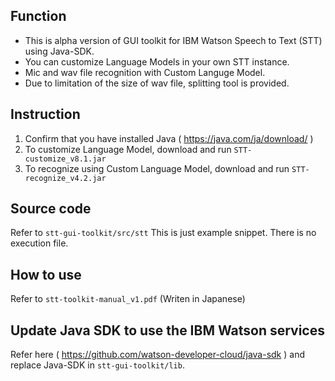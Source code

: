 ## Function
* This is alpha version of GUI toolkit for IBM Watson Speech to Text (STT) using Java-SDK.
* You can customize Language Models in your own STT instance.
* Mic and wav file recognition with Custom Languge Model.
* Due to limitation of the size of wav file, splitting tool is provided.

## Instruction
1. Confirm that you have installed Java ( https://java.com/ja/download/ ) 
2. To customize Language Model, download and run `STT-customize_v8.1.jar`
3. To recognize using Custom Language Model, download and run `STT-recognize_v4.2.jar`  

## Source code  
Refer to `stt-gui-toolkit/src/stt`
This is just example snippet.
There is no execution file.

## How to use
Refer to `stt-toolkit-manual_v1.pdf` (Writen in Japanese)

## Update Java SDK to use the IBM Watson services
Refer here ( https://github.com/watson-developer-cloud/java-sdk ) and replace Java-SDK in `stt-gui-toolkit/lib`.
